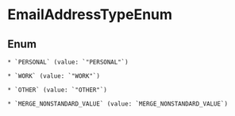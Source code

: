 
# EmailAddressTypeEnum

## Enum


    * `PERSONAL` (value: `"PERSONAL"`)

    * `WORK` (value: `"WORK"`)

    * `OTHER` (value: `"OTHER"`)

    * `MERGE_NONSTANDARD_VALUE` (value: `MERGE_NONSTANDARD_VALUE`)


